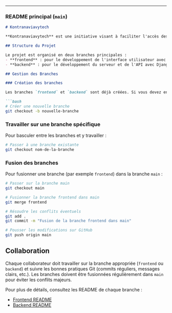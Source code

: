 
---

### **README principal (`main`)**

```markdown
# Kontranaviavytech

**Kontranaviavytech** est une initiative visant à faciliter l'accès des femmes au monde numérique et technologique à travers un forum de partage avancé et personnalisé. Ce projet se divise en deux parties principales : un front-end basé sur React et un back-end basé sur Django. Chaque partie est développée sur des branches séparées pour faciliter la gestion et la collaboration.

## Structure du Projet

Le projet est organisé en deux branches principales :
- **frontend** : pour le développement de l'interface utilisateur avec React.
- **backend** : pour le développement du serveur et de l'API avec Django.

## Gestion des Branches

### Création des branches

Les branches `frontend` et `backend` sont déjà créées. Si vous devez en créer de nouvelles :

```bash
# Créer une nouvelle branche
git checkout -b nouvelle-branche
```

### Travailler sur une branche spécifique

Pour basculer entre les branches et y travailler :

```bash
# Passer à une branche existante
git checkout nom-de-la-branche
```

### Fusion des branches

Pour fusionner une branche (par exemple `frontend`) dans la branche `main` :

```bash
# Passer sur la branche main
git checkout main

# Fusionner la branche frontend dans main
git merge frontend

# Résoudre les conflits éventuels
git add .
git commit -m "Fusion de la branche frontend dans main"

# Pousser les modifications sur GitHub
git push origin main
```

## Collaboration

Chaque collaborateur doit travailler sur la branche appropriée (`frontend` ou `backend`) et suivre les bonnes pratiques Git (commits réguliers, messages clairs, etc.). Les branches doivent être fusionnées régulièrement dans `main` pour éviter les conflits majeurs.

Pour plus de détails, consultez les README de chaque branche :
- [Frontend README](frontend/README.md)
- [Backend README](backend/README.md)
```